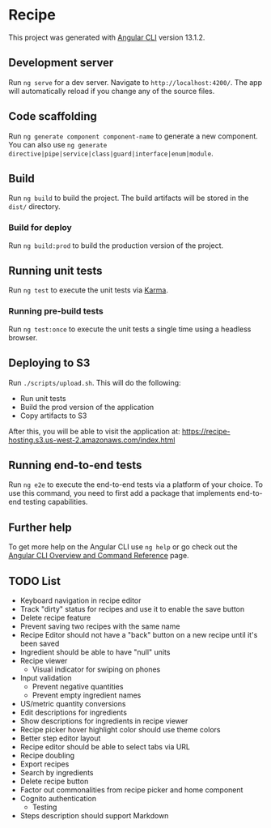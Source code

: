 # Recipe

This project was generated with [Angular CLI](https://github.com/angular/angular-cli) version 13.1.2.

## Development server

Run `ng serve` for a dev server. Navigate to `http://localhost:4200/`. The app will automatically reload if you change any of the source files.

## Code scaffolding

Run `ng generate component component-name` to generate a new component. You can also use `ng generate directive|pipe|service|class|guard|interface|enum|module`.

## Build

Run `ng build` to build the project. The build artifacts will be stored in the `dist/` directory.

### Build for deploy

Run `ng build:prod` to build the production version of the project.

## Running unit tests

Run `ng test` to execute the unit tests via [Karma](https://karma-runner.github.io).

### Running pre-build tests

Run `ng test:once` to execute the unit tests a single time using a headless browser.

## Deploying to S3

Run `./scripts/upload.sh`. This will do the following:
* Run unit tests
* Build the prod version of the application
* Copy artifacts to S3

After this, you will be able to visit the application at: https://recipe-hosting.s3.us-west-2.amazonaws.com/index.html

## Running end-to-end tests

Run `ng e2e` to execute the end-to-end tests via a platform of your choice. To use this command, you need to first add a package that implements end-to-end testing capabilities.

## Further help

To get more help on the Angular CLI use `ng help` or go check out the [Angular CLI Overview and Command Reference](https://angular.io/cli) page.

## TODO List

* Keyboard navigation in recipe editor
* Track "dirty" status for recipes and use it to enable the save button
* Delete recipe feature
* Prevent saving two recipes with the same name
* Recipe Editor should not have a "back" button on a new recipe until it's been saved
* Ingredient should be able to have "null" units
* Recipe viewer 
  * Visual indicator for swiping on phones
* Input validation
  * Prevent negative quantities
  * Prevent empty ingredient names
* US/metric quantity conversions
* Edit descriptions for ingredients
* Show descriptions for ingredients in recipe viewer
* Recipe picker hover highlight color should use theme colors
* Better step editor layout
* Recipe editor should be able to select tabs via URL
* Recipe doubling
* Export recipes
* Search by ingredients
* Delete recipe button
* Factor out commonalities from recipe picker and home component
* Cognito authentication
  * Testing
* Steps description should support Markdown
